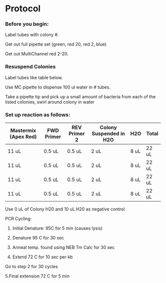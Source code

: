 # Protocol 
### Before you begin: 

Label tubes with colony #. 

Get out full pipette set (green, red 20, red 2, blue) 

Get out MultiChannel red 2-20. 

### Resuspend Colonies 

Label tubes like table below. 

Use MC pipette to dispense 100 ul water in # tubes. 

Take a pipette tip and pick up a small amount of bacteria from each of the listed colonies, swirl around colony in water 

### Set up reaction as follows: 

| Mastermix (Apex Red) | FWD Primer | REV Primer 2 | Colony Suspended in H2O | H2O | Total 
| ----- | ----- | ----- | ----- | ----- | ----- | 
| 11 uL | 0.5 uL | 0.5 uL | 2 uL | 8 uL | 22 uL |
| 11 uL | 0.5 uL | 0.5 uL | 2 uL | 8 uL | 22 uL |
| 11 uL | 0.5 uL | 0.5 uL | 2 uL | 8 uL | 22 uL |
| 11 uL | 0.5 uL | 0.5 uL | 2 uL | 8 uL | 22 uL |

Use 0 uL of Colony H20 and 10 uL H20 as negative control 

PCR Cycling: 

1. Initial Denature: 95C for 5 min (causes lysis) 

2. Denature 95 C for 30 sec 

3. Anneal temp. found using NEB Tm Calc for 30 sec 

4. Extend 72 C for 10 sec per kb

Go to step 2 for 30 cycles 

5.Final extension 72 C for 5 min 



 

 
